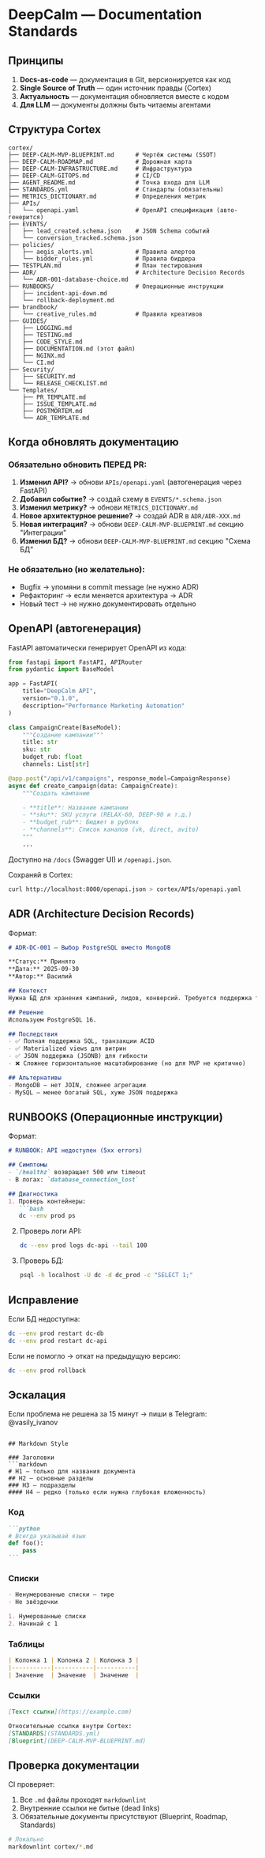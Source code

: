 # DeepCalm — Documentation Standards

## Принципы

1. **Docs-as-code** — документация в Git, версионируется как код
2. **Single Source of Truth** — один источник правды (Cortex)
3. **Актуальность** — документация обновляется вместе с кодом
4. **Для LLM** — документы должны быть читаемы агентами

## Структура Cortex

```
cortex/
├── DEEP-CALM-MVP-BLUEPRINT.md      # Чертёж системы (SSOT)
├── DEEP-CALM-ROADMAP.md            # Дорожная карта
├── DEEP-CALM-INFRASTRUCTURE.md     # Инфраструктура
├── DEEP-CALM-GITOPS.md             # CI/CD
├── AGENT_README.md                 # Точка входа для LLM
├── STANDARDS.yml                   # Стандарты (обязательны)
├── METRICS_DICTIONARY.md           # Определения метрик
├── APIs/
│   └── openapi.yaml                # OpenAPI спецификация (авто-генерится)
├── EVENTS/
│   ├── lead_created.schema.json    # JSON Schema событий
│   └── conversion_tracked.schema.json
├── policies/
│   ├── aegis_alerts.yml            # Правила алертов
│   └── bidder_rules.yml            # Правила биддера
├── TESTPLAN.md                     # План тестирования
├── ADR/                            # Architecture Decision Records
│   └── ADR-001-database-choice.md
├── RUNBOOKS/                       # Операционные инструкции
│   ├── incident-api-down.md
│   └── rollback-deployment.md
├── brandbook/
│   └── creative_rules.md           # Правила креативов
├── GUIDES/
│   ├── LOGGING.md
│   ├── TESTING.md
│   ├── CODE_STYLE.md
│   ├── DOCUMENTATION.md (этот файл)
│   ├── NGINX.md
│   └── CI.md
├── Security/
│   ├── SECURITY.md
│   └── RELEASE_CHECKLIST.md
└── Templates/
    ├── PR_TEMPLATE.md
    ├── ISSUE_TEMPLATE.md
    ├── POSTMORTEM.md
    └── ADR_TEMPLATE.md
```

## Когда обновлять документацию

### Обязательно обновить ПЕРЕД PR:

1. **Изменил API?** → обнови `APIs/openapi.yaml` (автогенерация через FastAPI)
2. **Добавил событие?** → создай схему в `EVENTS/*.schema.json`
3. **Изменил метрику?** → обнови `METRICS_DICTIONARY.md`
4. **Новое архитектурное решение?** → создай ADR в `ADR/ADR-XXX.md`
5. **Новая интеграция?** → обнови `DEEP-CALM-MVP-BLUEPRINT.md` секцию "Интеграции"
6. **Изменил БД?** → обнови `DEEP-CALM-MVP-BLUEPRINT.md` секцию "Схема БД"

### Не обязательно (но желательно):

- Bugfix → упомяни в commit message (не нужно ADR)
- Рефакторинг → если меняется архитектура → ADR
- Новый тест → не нужно документировать отдельно

## OpenAPI (автогенерация)

FastAPI автоматически генерирует OpenAPI из кода:

```python
from fastapi import FastAPI, APIRouter
from pydantic import BaseModel

app = FastAPI(
    title="DeepCalm API",
    version="0.1.0",
    description="Performance Marketing Automation"
)

class CampaignCreate(BaseModel):
    """Создание кампании"""
    title: str
    sku: str
    budget_rub: float
    channels: List[str]

@app.post("/api/v1/campaigns", response_model=CampaignResponse)
async def create_campaign(data: CampaignCreate):
    """Создать кампанию

    - **title**: Название кампании
    - **sku**: SKU услуги (RELAX-60, DEEP-90 и т.д.)
    - **budget_rub**: Бюджет в рублях
    - **channels**: Список каналов (vk, direct, avito)
    """
    ...
```

Доступно на `/docs` (Swagger UI) и `/openapi.json`.

Сохраняй в Cortex:
```bash
curl http://localhost:8000/openapi.json > cortex/APIs/openapi.yaml
```

## ADR (Architecture Decision Records)

Формат:
```markdown
# ADR-DC-001 — Выбор PostgreSQL вместо MongoDB

**Статус:** Принято
**Дата:** 2025-09-30
**Автор:** Василий

## Контекст
Нужна БД для хранения кампаний, лидов, конверсий. Требуется поддержка транзакций и сложных JOIN для витрин.

## Решение
Используем PostgreSQL 16.

## Последствия
- ✅ Полная поддержка SQL, транзакции ACID
- ✅ Materialized views для витрин
- ✅ JSON поддержка (JSONB) для гибкости
- ❌ Сложнее горизонтальное масштабирование (но для MVP не критично)

## Альтернативы
- MongoDB — нет JOIN, сложнее агрегации
- MySQL — менее богатый SQL, хуже JSON поддержка
```

## RUNBOOKS (Операционные инструкции)

Формат:
```markdown
# RUNBOOK: API недоступен (5xx errors)

## Симптомы
- `/healthz` возвращает 500 или timeout
- В логах: `database_connection_lost`

## Диагностика
1. Проверь контейнеры:
   ```bash
   dc --env prod ps
   ```

2. Проверь логи API:
   ```bash
   dc --env prod logs dc-api --tail 100
   ```

3. Проверь БД:
   ```bash
   psql -h localhost -U dc -d dc_prod -c "SELECT 1;"
   ```

## Исправление
Если БД недоступна:
```bash
dc --env prod restart dc-db
dc --env prod restart dc-api
```

Если не помогло → откат на предыдущую версию:
```bash
dc --env prod rollback
```

## Эскалация
Если проблема не решена за 15 минут → пиши в Telegram: @vasily_ivanov
```

## Markdown Style

### Заголовки
```markdown
# H1 — только для названия документа
## H2 — основные разделы
### H3 — подразделы
#### H4 — редко (только если нужна глубокая вложенность)
```

### Код
````markdown
```python
# Всегда указывай язык
def foo():
    pass
```
````

### Списки
```markdown
- Ненумерованные списки — тире
- Не звёздочки

1. Нумерованные списки
2. Начинай с 1
```

### Таблицы
```markdown
| Колонка 1 | Колонка 2 | Колонка 3 |
|-----------|-----------|-----------|
| Значение  | Значение  | Значение  |
```

### Ссылки
```markdown
[Текст ссылки](https://example.com)

Относительные ссылки внутри Cortex:
[STANDARDS](STANDARDS.yml)
[Blueprint](DEEP-CALM-MVP-BLUEPRINT.md)
```

## Проверка документации

CI проверяет:
1. Все `.md` файлы проходят `markdownlint`
2. Внутренние ссылки не битые (dead links)
3. Обязательные документы присутствуют (Blueprint, Roadmap, Standards)

```bash
# Локально
markdownlint cortex/*.md
```
